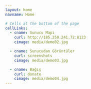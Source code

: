 ```yaml
---
layout: home
navname: Home

# Cells at the bottom of the page
cellLinks:
  - cname: Sunucu Mapi
    curl: http://185.250.241.72:8123
    cimage: media/demo02.jpg

  - cname: Sunucudan Görüntüler
    curl: screenshots
    cimage: media/demo03.jpg

  - cname: Bağış
    curl: donate
    cimage: media/demo04.jpg
---
```

